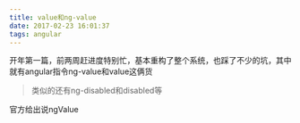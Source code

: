 ```yaml
---
title: value和ng-value
date: 2017-02-23 16:01:37
tags: angular
---
```


开年第一篇，前两周赶进度特别忙，基本重构了整个系统，也踩了不少的坑，其中就有angular指令ng-value和value这俩货
>类似的还有ng-disabled和disabled等

官方给出说ngValue